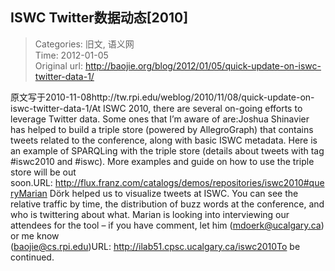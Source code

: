 ISWC Twitter数据动态[2010]
---
    
> Categories: 旧文, 语义网  
> Time: 2012-01-05  
> Original url: <http://baojie.org/blog/2012/01/05/quick-update-on-iswc-twitter-data-1/>
    
原文写于2010-11-08http://tw.rpi.edu/weblog/2010/11/08/quick-update-on-iswc-twitter-data-1/At ISWC 2010, there are several on-going efforts to leverage Twitter data. Some ones that I’m aware of are:Joshua Shinavier has helped to build a triple store (powered by AllegroGraph) that contains tweets related to the conference, along with basic ISWC metadata. Here is an example of SPARQLing with the triple store (details about tweets with tag #iswc2010 and #iswc). More examples and guide on how to use the triple store will be out soon.URL: http://flux.franz.com/catalogs/demos/repositories/iswc2010#queryMarian Dörk helped us to visualize tweets at ISWC. You can see the relative traffic by time, the distribution of buzz words at the conference, and who is twittering about what. Marian is looking into interviewing our attendees for the tool – if you have comment, let him (mdoerk@ucalgary.ca) or me know (baojie@cs.rpi.edu)URL: http://ilab51.cpsc.ucalgary.ca/iswc2010To be continued.     
    